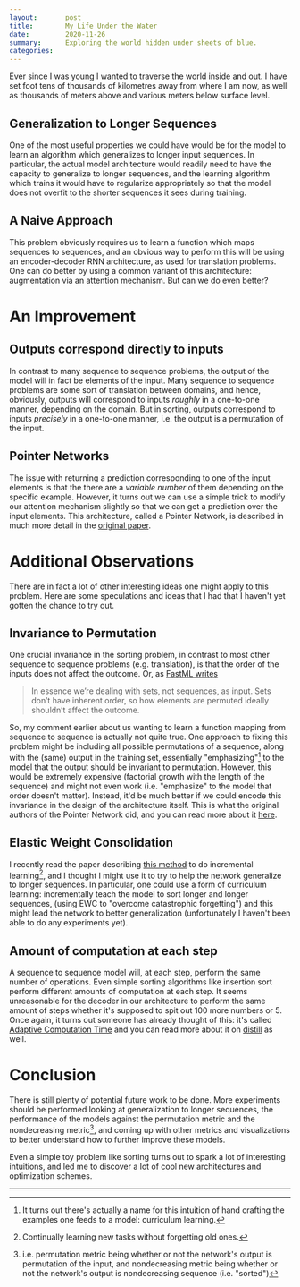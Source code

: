 ```yaml
---
layout:       post
title:        My Life Under the Water
date:         2020-11-26
summary:      Exploring the world hidden under sheets of blue.
categories:   
---
```


Ever since I was young I wanted to traverse the world inside and out. I have set
foot tens of thousands of kilometres away from where I am now, as well as thousands
of meters above and various meters below surface level.


## Generalization to Longer Sequences
One of the most useful properties we could have would be for the model to learn
an algorithm which generalizes to longer input sequences. In particular, the
actual model architecture would readily need to have the capacity to generalize
to longer sequences, and the learning algorithm which trains it would have to
regularize appropriately so that the model does not overfit to the shorter
sequences it sees during training.

## A Naive Approach
This problem obviously requires us to learn a function which maps sequences to
sequences, and an obvious way to perform this will be using an encoder-decoder
RNN architecture, as used for translation problems. One can do better by using
a common variant of this architecture: augmentation via an attention mechanism.
But can we do even better?

# An Improvement

## Outputs correspond directly to inputs
In contrast to many sequence to sequence problems, the output of the model
will in fact be elements of the input. Many sequence to sequence problems are
some sort of translation between domains, and hence, obviously, outputs will
correspond to inputs *roughly* in a one-to-one manner, depending on the domain.
But in sorting, outputs correspond to inputs *precisely* in a one-to-one manner,
i.e. the output is a permutation of the input.

## Pointer Networks
The issue with returning a prediction corresponding to one of the input elements
is that the there are a *variable number* of them depending on the specific
example. However, it turns out we can use a simple trick to modify our attention
mechanism slightly so that we can get a prediction over the input elements. This
architecture, called a Pointer Network, is described in much more detail in the
[original paper](https://arxiv.org/pdf/1506.03134.pdf).

# Additional Observations
There are in fact a lot of other interesting ideas one might apply to this
problem. Here are some speculations and ideas that I had that I haven't yet
gotten the chance to try out.

## Invariance to Permutation
One crucial invariance in the sorting problem, in contrast to most other
sequence to sequence problems (e.g. translation), is
that the order of the inputs does not affect the outcome. Or, as
[FastML writes](http://fastml.com/introduction-to-pointer-networks/)

> In essence we’re dealing with sets, not sequences, as input. Sets don’t have
inherent order, so how elements are permuted ideally shouldn’t affect the
outcome.

So, my comment earlier about us wanting to learn a function mapping from
sequence to sequence is actually not quite true. One approach to fixing this
problem might be including all possible permutations of a sequence, along with
the (same) output in the training set, essentially "emphasizing"[^2] to the model
that the output should be invariant to permutation. However, this would be
extremely expensive (factorial growth with the length of the sequence) and might
not even work (i.e. "emphasize" to the model that order doesn't matter).
Instead, it'd be much better if we could encode this invariance in the design of
the architecture itself. This is what the original authors of the Pointer
Network did, and you can read more about it
[here](https://arxiv.org/pdf/1511.06391.pdf).

## Elastic Weight Consolidation
I recently read the paper describing
[this method](https://arxiv.org/pdf/1612.00796.pdf) to do incremental
learning[^3], and I thought I might use it to try to help the network generalize
to longer sequences. In particular, one could use a form of curriculum learning:
incrementally teach the model to sort longer and longer sequences, (using EWC to
"overcome catastrophic forgetting") and this might lead the network to better
generalization (unfortunately I haven't been able to do any experiments yet).

## Amount of computation at each step
A sequence to sequence model will, at each step, perform the same number of
operations. Even simple sorting algorithms like insertion sort perform different
amounts of computation at each step. It seems unreasonable for the decoder in
our architecture to perform the same amount of steps whether it's supposed to
spit out 100 more numbers or 5. Once again, it turns out someone has already
thought of this: it's called
[Adaptive Computation Time](https://arxiv.org/pdf/1603.08983.pdf)
and you can read more about it on
[distill](https://distill.pub/2016/augmented-rnns/#adaptive-computation-time) as
well.

# Conclusion

There is still plenty of potential future work to be done. More experiments
should be performed looking at generalization to longer sequences, the
performance of the models against the permutation metric and the nondecreasing
metric[^4], and coming up with other metrics and visualizations to better
understand how to further improve these models.

Even a simple toy problem like sorting turns out to spark a lot of interesting
intuitions, and led me to discover a lot of cool new architectures and
optimization schemes.

---
[^1]: In particular sorting a finite set of integers. (Or, if one wanted to be really pedantic, an arbitrary totally ordered finite set)
[^2]: It turns out there's actually a name for this intuition of hand crafting the examples one feeds to a model: curriculum learning.
[^3]: Continually learning new tasks without forgetting old ones.
[^4]: i.e. permutation metric being whether or not the network's output is permutation of the input, and nondecreasing metric being whether or not the network's output is nondecreasing sequence (i.e. "sorted")
